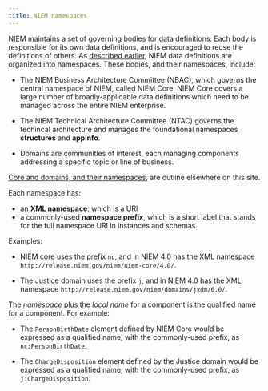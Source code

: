 ```yaml
---
title: NIEM namespaces
---
```


NIEM maintains a set of governing bodies for data definitions. Each body is
responsible for its own data definitions, and is encouraged to reuse the
definitions of others. As [described earlier](../reuse), NIEM data definitions
are organized into namespaces. These bodies, and their namespaces, include:

* The NIEM Business Architecture Committee (NBAC), which governs the central
  namespace of NIEM, called NIEM Core. NIEM Core covers a large number of
  broadly-applicable data definitions which need to be managed across the entire
  NIEM enterprise.

* The NIEM Technical Architecture Committee (NTAC) governs the techincal
  architecture and manages the foundational namespaces **structures** and
  **appinfo**.
  
* Domains are communities of interest, each managing components addressing a
  specific topic or line of business. 
  
[Core and domains, and their namespaces](../../model/content), are outline
elsewhere on this site.

Each namespace has:

* an **XML namespace**, which is a URI
* a commonly-used **namespace prefix**, which is a short label that stands for the full
  namespace URI in instances and schemas. 
  
Examples:

* NIEM core uses the prefix `nc`, and in NIEM 4.0 has the XML namespace `http://release.niem.gov/niem/niem-core/4.0/`.

* The Justice domain uses the prefix `j`, and in NIEM 4.0 has the XML namespace
  `http://release.niem.gov/niem/domains/jxdm/6.0/`.
  
The *namespace* plus the *local name* for a component is the qualified name for
a component. For example:

* The `PersonBirthDate` element defined by NIEM Core would be expressed as a
  qualified name, with the commonly-used prefix, as `nc:PersonBirthDate`.
  
* The `ChargeDisposition` element defined by the Justice domain would be
  expressed as a qualified name, with the commonly-used prefix, as
  `j:ChargeDisposition`.
  

  
  


